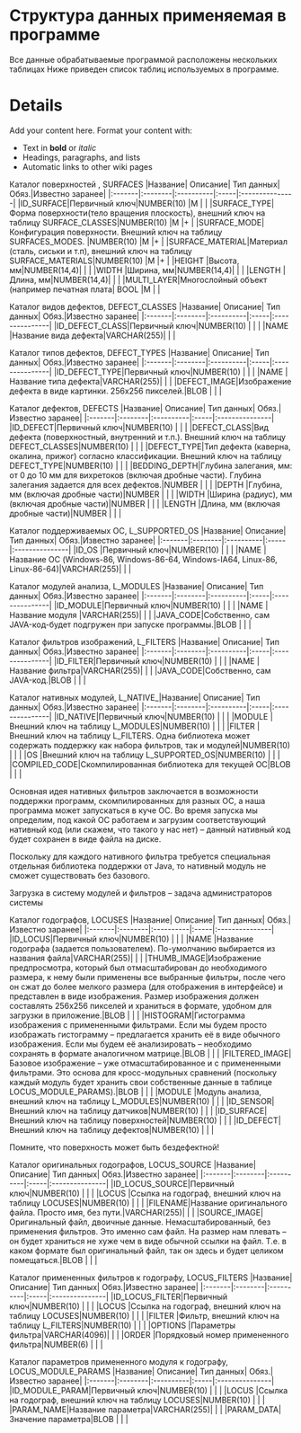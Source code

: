 # Структура данных применяемая в программе #

Все данные обрабатываемые программой расположены нескольких таблицах Ниже приведен список таблиц используемых в программе.


# Details #

Add your content here.  Format your content with:
  * Text in **bold** or _italic_
  * Headings, paragraphs, and lists
  * Automatic links to other wiki pages

Каталог поверхностей , SURFACES
|Название|	Описание|	Тип данных|	Обяз.|Известно заранее|
|:-------|:--------|:----------|:-----|:---------------|
|ID\_SURFACE|Первичный ключ|NUMBER(10) |M     |                |
|SURFACE\_TYPE|Форма поверхности(тело вращения плоскость), внешний ключ на таблицу SURFACE\_CLASSES|NUMBER(10) |M     |+               |
|SURFACE\_MODE|Конфигурация поверхности. Внешний ключ на таблицу SURFACES\_MODES. |NUMBER(10) |M     |+               |
|SURFACE\_MATERIAL|Материал (сталь, сиськи и т.п), внешний ключ на таблицу SURFACE\_MATERIALS|NUMBER(10) |M     |+               |
|HEIGHT  |Высота, мм|NUMBER(14,4)|      |                |
|WIDTH   |Ширина, мм|NUMBER(14,4)|      |                |
|LENGTH  |Длина, мм|NUMBER(14,4)|      |                |
|MULTI\_LAYER|Многослойный объект (например печатная плата| BOOL      |M     |                |

Каталог видов дефектов, DEFECT\_CLASSES
|Название|	Описание|	Тип данных|	Обяз.|Известно заранее|
|:-------|:--------|:----------|:-----|:---------------|
|ID\_DEFECT\_CLASS|Первичный ключ|NUMBER(10) |      |                |
|NAME    |Название вида дефекта|VARCHAR(255)|      |                |

Каталог типов дефектов, DEFECT\_TYPES
|Название|	Описание|	Тип данных|	Обяз.|Известно заранее|
|:-------|:--------|:----------|:-----|:---------------|
|ID\_DEFECT\_TYPE|Первичный ключ|NUMBER(10) |      |                |
|NAME    |Название типа дефекта|VARCHAR(255)|      |                |
|DEFECT\_IMAGE|Изображение дефекта в виде картинки. 256x256 пикселей.|BLOB       |      |                |

Каталог дефектов, DEFECTS
|Название|	Описание|	Тип данных|	Обяз.|Известно заранее|
|:-------|:--------|:----------|:-----|:---------------|
|ID\_DEFECT|Первичный ключ|NUMBER(10) |      |                |
|DEFECT\_CLASS|Вид дефекта (поверхностный, внутренний и т.п.). Внешний ключ на таблицу DEFECT\_CLASSES|NUMBER(10) |      |                |
|DEFECT\_TYPE|Тип дефекта (каверна, окалина, прижог) согласно классификации. Внешний ключ на таблицу DEFECT\_TYPE|NUMBER(10) |      |                |
|BEDDING\_DEPTH|Глубина залегания, мм: от 0 до 10 мм для вихретоков (включая дробные части). Глубина залегания задается для всех дефектов.|NUMBER     |      |                |
|DEPTH   |Глубина, мм (включая дробные части)|NUMBER     |      |                |
|WIDTH   |Ширина (радиус), мм (включая дробные части)|NUMBER     |      |                |
|LENGTH  |Длина, мм (включая дробные части)|NUMBER     |      |                |

Каталог поддерживаемых ОС, L\_SUPPORTED\_OS
|Название|	Описание|	Тип данных|	Обяз.|Известно заранее|
|:-------|:--------|:----------|:-----|:---------------|
|ID\_OS  |Первичный ключ|NUMBER(10) |      |                |
|NAME    |Название ОС (Windows-86, Windows-86-64, Windows-IA64, Linux-86, Linux-86-64)|VARCHAR(255)|      |                |

Каталог модулей анализа, L\_MODULES
|Название|	Описание|	Тип данных|	Обяз.|Известно заранее|
|:-------|:--------|:----------|:-----|:---------------|
|ID\_MODULE|Первичный ключ|NUMBER(10) |      |                |
|NAME    |Название модуля	|VARCHAR(255)|      |                |
|JAVA\_CODE|Собственно, сам JAVA-код-будет подгружен при запуске программы.|BLOB       |      |                |

Каталог фильтров изображений, L\_FILTERS
|Название|	Описание|	Тип данных|	Обяз.|Известно заранее|
|:-------|:--------|:----------|:-----|:---------------|
|ID\_FILTER|Первичный ключ|NUMBER(10) |      |                |
|NAME    |Название фильтра|VARCHAR(255)|      |                |
|JAVA\_CODE|Собственно, сам JAVA-код.|BLOB       |      |                |


Каталог нативных модулей, L_NATIVE_|Название|	Описание|	Тип данных|	Обяз.|Известно заранее|
|:-------|:--------|:----------|:-----|:---------------|
|ID\_NATIVE|Первичный ключ|NUMBER(10) |      |                |
|MODULE  |Внешний ключ на таблицу L\_MODULES|NUMBER(10) |      |                |
|FILTER  |Внешний ключ на таблицу L\_FILTERS. Одна библиотека может содержать поддержку как набора фильтров, так и модулей|NUMBER(10) |      |                |
|OS      |Внешний ключ на таблицу L\_SUPPORTED\_OS|NUMBER(10) |      |                |
|COMPILED\_CODE|Скомпилированная библиотека для текущей ОС|BLOB       |      |                |

Основная идея нативных фильтров заключается в возможности поддержки программ, скомпилированных для разных ОС, а наша программа может запускаться в куче ОС. Во время запуска мы определим, под какой ОС работаем и загрузим соответствующий нативный код (или скажем, что такого у нас нет) – данный нативный код будет сохранен в виде файла на диске.

Поскольку для каждого нативного фильтра требуется специальная отдельная библиотека поддержки от Java, то нативный модуль не сможет существовать без базового.

Загрузка в систему модулей и фильтров – задача администраторов системы

Каталог годографов, LOCUSES
|Название|	Описание|	Тип данных|	Обяз.|Известно заранее|
|:-------|:--------|:----------|:-----|:---------------|
|ID\_LOCUS|Первичный ключ|NUMBER(10) |      |                |
|NAME    |Название годографа (задается пользователем). По-умолчанию выбирается из названия файла|VARCHAR(255)|      |                |
|THUMB\_IMAGE|Изображение предпросмотра, который был отмасштабирован до необходимого размера, к нему были применены все выбранные фильтры, после чего он сжат до более мелкого размера (для отображения в интерфейсе) и представлен в виде изображения. Размер изображения должен составлять 256x256 пикселей и храниться в формате, удобном для загрузки в приложение.|BLOB       |      |                |
|HISTOGRAM|Гистограмма изображения с примененными фильтрами. Если мы будем просто изображать гистограмму – предлагается хранить её в виде обычного изображения. Если мы будем её анализировать – необходимо сохранять в формате аналогичном матрице.|BLOB       |      |                |
|FILTERED\_IMAGE|Базовое изображение – уже отмасштабированное и с примененными фильтрами. Это основа для кросс-модульных сравнений (поскольку каждый модуль будет хранить свои собственные данные в таблице LOCUS\_MODULE\_PARAMS).|BLOB       |      |                |
|MODULE  |Модуль анализа, внешний ключ на таблицу L\_MODULES|NUMBER(10) |      |                |
|ID\_SENSOR|Внешний ключ на таблицу датчиков|NUMBER(10) |      |                |
|ID\_SURFACE|Внешний ключ на таблицу поверхностей|NUMBER(10) |      |                |
|ID\_DEFECT|Внешний ключ на таблицу дефектов|NUMBER(10) |      |                |

Помните, что поверхность может быть бездефектной!


Каталог оригинальных годографов, LOCUS\_SOURCE
|Название|	Описание|	Тип данных|	Обяз.|Известно заранее|
|:-------|:--------|:----------|:-----|:---------------|
|ID\_LOCUS\_SOURCE|Первичный ключ|NUMBER(10) |      |                |
|LOCUS   |Ссылка на годограф, внешний ключ на таблицу LOCUSES|NUMBER(10) |      |                |
|FILENAME|Название оригинального файла. Просто имя, без пути.|VARCHAR(255)|      |                |
|SOURCE\_IMAGE|Оригинальный файл, двоичные данные. Немасштабированный, без применения фильтров. Это именно сам файл. На размер нам плевать – он будет храниться не хуже чем в виде обычной ссылки на файл. Т.е. в каком формате был оригинальный файл, так он здесь и будет целиком помещаться.|BLOB       |      |                |

Каталог примененных фильтров к годографу, LOCUS\_FILTERS
|Название|	Описание|	Тип данных|	Обяз.|Известно заранее|
|:-------|:--------|:----------|:-----|:---------------|
|ID\_LOCUS\_FILTER|Первичный ключ|NUMBER(10) |      |                |
|LOCUS   |Ссылка на годограф, внешний ключ на таблицу LOCUSES|NUMBER(10) |      |                |
|FILTER  |Фильтр, внешний ключ на таблицу L\_FILTERS|NUMBER(10) |      |                |
|OPTIONS |Параметры фильтра|VARCHAR(4096)|      |                |
|ORDER   |Порядковый номер примененного фильтра|NUMBER(6)  |      |                |

Каталог параметров примененного модуля к годографу, LOCUS\_MODULE\_PARAMS
|Название|	Описание|	Тип данных|	Обяз.|Известно заранее|
|:-------|:--------|:----------|:-----|:---------------|
|ID\_MODULE\_PARAM|Первичный ключ|NUMBER(10) |      |                |
|LOCUS   |Ссылка на годограф, внешний ключ на таблицу LOCUSES|NUMBER(10) |      |                |
|PARAM\_NAME|Название параметра|VARCHAR(255)|      |                |
|PARAM\_DATA|Значение параметра|BLOB       |      |                |